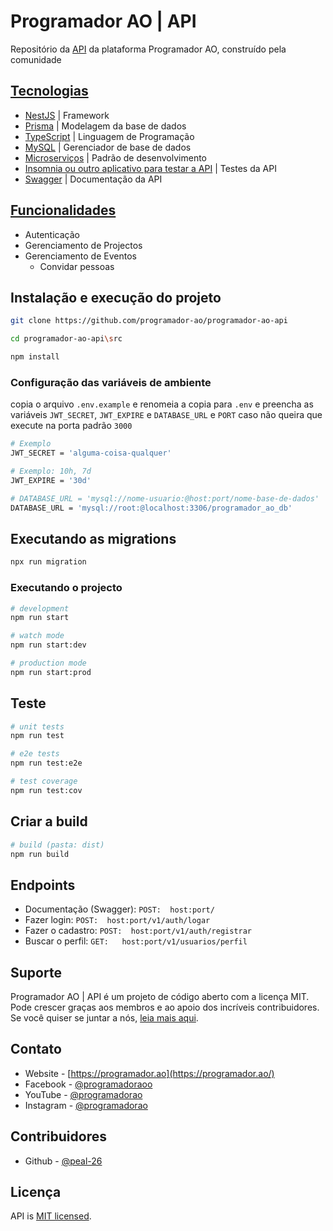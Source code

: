 # Programador AO | API

Repositório da [API](http://github.com/Programador-AO/programador-ao-api) da plataforma Programador AO, construído pela comunidade

## [Tecnologias](/docs/tecnologias.md)

- [NestJS](https://www.fastify.io/) | Framework
- [Prisma](https://www.prisma.io/) | Modelagem da base de dados
- [TypeScript](https://www.typescriptlang.org/) | Linguagem de Programação
- [MySQL](https://www.mysql.com/) | Gerenciador de base de dados
- [Microserviços](https://microservices.io/) | Padrão de desenvolvimento
- [Insomnia ou outro aplicativo para testar a API](https://insomnia.rest/download) | Testes da API
- [Swagger](https://swagger.io/) | Documentação da API

## [Funcionalidades](/docs/funcionalidades.md)

- Autenticação
- Gerenciamento de Projectos
- Gerenciamento de Eventos
  - Convidar pessoas

## Instalação e execução do projeto

```bash
git clone https://github.com/programador-ao/programador-ao-api

cd programador-ao-api\src

npm install
```

### Configuração das variáveis de ambiente

copia o arquivo `.env.example` e renomeia a copia para `.env` e preencha as variáveis `JWT_SECRET`, `JWT_EXPIRE` e `DATABASE_URL` e `PORT` caso não queira que execute na porta padrão `3000`

```sh
# Exemplo
JWT_SECRET = 'alguma-coisa-qualquer'

# Exemplo: 10h, 7d 
JWT_EXPIRE = '30d'

# DATABASE_URL = 'mysql://nome-usuario:@host:port/nome-base-de-dados'
DATABASE_URL = 'mysql://root:@localhost:3306/programador_ao_db' 
```

## Executando as migrations

```bash
npx run migration
```

### Executando o projecto

```bash
# development
npm run start

# watch mode
npm run start:dev

# production mode
npm run start:prod
```

## Teste

```bash
# unit tests
npm run test

# e2e tests
npm run test:e2e

# test coverage
npm run test:cov
```

## Criar a build

```bash
# build (pasta: dist)
npm run build

```

## Endpoints

- Documentação (Swagger): `POST:  host:port/`
- Fazer login: `POST:  host:port/v1/auth/logar`
- Fazer o cadastro: `POST:  host:port/v1/auth/registrar`
- Buscar o perfil:  `GET:   host:port/v1/usuarios/perfil`

## Suporte

Programador AO | API é um projeto de código aberto com a licença MIT. Pode crescer graças aos membros e ao apoio dos incríveis contribuidores. Se você quiser se juntar a nós, [leia mais aqui](https://programador.ao/sobre-nos).

## Contato

- Website - [https://programador.ao](https://programador.ao/)
- Facebook - [@programadoraoo](https://web.facebook.com/programadoraoo)
- YouTube - [@programadorao](https://www.youtube.com/@programadorao)
- Instagram - [@programadorao](https://www.instagram.com/programadorao/)

## Contribuidores

- Github - [@peal-26](https://github.com/peal-26/)

## Licença

API is [MIT licensed](LICENSE).
